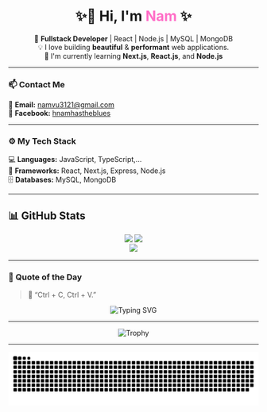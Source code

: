 <h1 align="center">
  ✨👋 Hi, I'm <span style="color:#FF6EC7;">Nam</span> ✨
</h1>

<p align="center">
  🚀 <b>Fullstack Developer</b> | React | Node.js | MySQL | MongoDB  
  <br/>
  💡 I love building <b>beautiful</b> & <b>performant</b> web applications.  
  <br/>
  🌱 I'm currently learning <b>Next.js</b>, <b>React.js</b>, and <b>Node.js</b>
</p>

---

### 📫 Contact Me
📧 **Email:** [namvu3121@gmail.com](mailto:namvu3121@gmail.com)  
📘 **Facebook:** [hnamhastheblues](https://www.facebook.com/hnamhastheblues)

---

### ⚙️ My Tech Stack
💻 **Languages:** JavaScript, TypeScript,...  
🧰 **Frameworks:** React, Next.js, Express, Node.js  
🗄️ **Databases:** MySQL, MongoDB  

---

## 📊 GitHub Stats  

<div align="center">
  
  <img src="https://github-readme-stats.vercel.app/api?username=prompttocode&show_icons=true&theme=radical&hide_border=true&border_radius=20&include_all_commits=true&count_private=true" height="170" />
  <img src="https://github-readme-streak-stats.herokuapp.com/?user=prompttocode&theme=radical&hide_border=true&border_radius=20" height="170" />
  <br/>
  <img src="https://github-readme-stats.vercel.app/api/top-langs/?username=prompttocode&layout=compact&theme=radical&hide_border=true&border_radius=20" height="170" />

</div>

---

### 🧠 Quote of the Day
> 💬 “Ctrl + C, Ctrl + V.”

<p align="center">
  <img src="https://readme-typing-svg.herokuapp.com?font=Fira+Code&size=22&duration=3000&pause=700&color=FF61D8&center=true&vCenter=true&width=500&lines=while(true)+%7B+code();+coffee();+repeat();+%7D;keep+learning();+keep+building();" alt="Typing SVG" />
</p>

---

<p align="center">
  <img src="https://github-profile-trophy.vercel.app/?username=prompttocode&theme=radical&no-frame=true&no-bg=false&margin-w=10" alt="Trophy" />
</p>

---

<p align="center">
  <img src="https://raw.githubusercontent.com/Platane/snk/output/github-contribution-grid-snake-dark.svg" alt="snake animation" />
</p>
